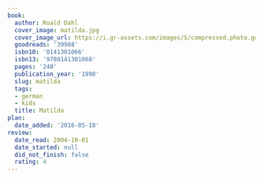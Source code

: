 ```yaml
---
book:
  author: Roald Dahl
  cover_image: matilda.jpg
  cover_image_url: https://i.gr-assets.com/images/S/compressed.photo.goodreads.com/books/1388793265l/39988.jpg
  goodreads: '39988'
  isbn10: '0141301066'
  isbn13: '9780141301068'
  pages: '240'
  publication_year: '1998'
  slug: matilda
  tags:
  - german
  - kids
  title: Matilda
plan:
  date_added: '2016-05-18'
review:
  date_read: 2004-10-01
  date_started: null
  did_not_finish: false
  rating: 4
---
```

